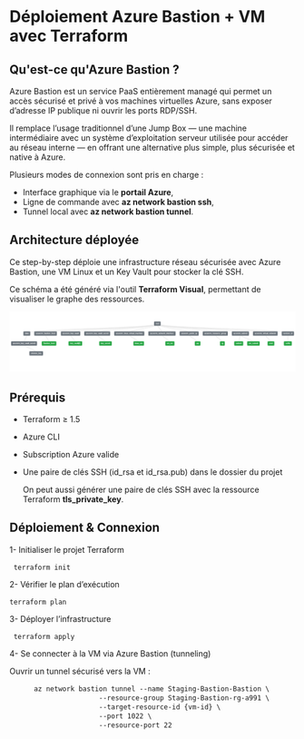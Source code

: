# Déploiement Azure Bastion + VM avec Terraform
## Qu'est-ce qu'Azure Bastion ?
Azure Bastion est un service PaaS entièrement managé qui permet un accès sécurisé et privé à vos machines virtuelles Azure, sans exposer d’adresse IP publique ni ouvrir les ports RDP/SSH.

Il remplace l’usage traditionnel d’une Jump Box — une machine intermédiaire avec un système d’exploitation serveur utilisée pour accéder au réseau interne — en offrant une alternative plus simple, plus sécurisée et native à Azure.

Plusieurs modes de connexion sont pris en charge :

- Interface graphique via le **portail Azure**,
- Ligne de commande avec **az network bastion ssh**,
- Tunnel local avec **az network bastion tunnel**.

## Architecture déployée
Ce step-by-step déploie une infrastructure réseau sécurisée avec Azure Bastion, une VM Linux et un Key Vault pour stocker la clé SSH.

Ce schéma a été généré via l'outil **Terraform Visual**, permettant de visualiser le graphe des ressources.

![Terraform plan](Pictures/Plan_architecture.png)
## Prérequis
- Terraform ≥ 1.5
- Azure CLI
- Subscription Azure valide
- Une paire de clés SSH (id_rsa et id_rsa.pub) dans le dossier du projet
    
    On peut aussi générer une paire de clés SSH avec la ressource Terraform **tls_private_key**.

## Déploiement & Connexion
1- Initialiser le projet Terraform

     terraform init
2- Vérifier le plan d’exécution

    terraform plan
3- Déployer l’infrastructure

     terraform apply
4- Se connecter à la VM via Azure Bastion (tunneling)

Ouvrir un tunnel sécurisé vers la VM :

          az network bastion tunnel --name Staging-Bastion-Bastion \
                          --resource-group Staging-Bastion-rg-a991 \
                          --target-resource-id {vm-id} \
                          --port 1022 \
                          --resource-port 22
